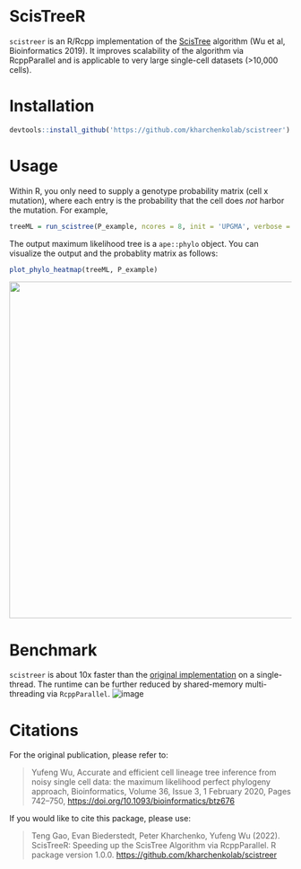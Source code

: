 <!-- badges: start -->
[![<kharchenkolab>](https://circleci.com/gh/kharchenkolab/scistreer.svg?style=svg)](https://app.circleci.com/pipelines/github/kharchenkolab/scistreer)
<!-- badges: end -->

# ScisTreeR
`scistreer` is an R/Rcpp implementation of the [ScisTree](https://doi.org/10.1093/bioinformatics/btz676) algorithm (Wu et al, Bioinformatics 2019). It improves scalability of the algorithm via RcppParallel and is applicable to very large single-cell datasets (>10,000 cells).

# Installation
```R
devtools::install_github('https://github.com/kharchenkolab/scistreer')
```
# Usage
Within R, you only need to supply a genotype probability matrix (cell x mutation), where each entry is the probability that the cell does *not* harbor the mutation. For example,

```R
treeML = run_scistree(P_example, ncores = 8, init = 'UPGMA', verbose = F)
```
The output maximum likelihood tree is a `ape::phylo` object. You can visualize the output and the probablity matrix as follows:
```R
plot_phylo_heatmap(treeML, P_example)
``` 

<p align="center">
<img src="https://user-images.githubusercontent.com/13375875/201975144-1f45ea93-c0e3-4148-893b-438ad7102dcb.png" width="600">
</p>

# Benchmark
`scistreer` is about 10x faster than the [original implementation](https://github.com/yufengwudcs/ScisTree) on a single-thread. The runtime can be further reduced by shared-memory multi-threading via `RcppParallel`.
![image](https://user-images.githubusercontent.com/13375875/201978296-e6cbabf2-1cd9-4c92-9e70-0ca2082b53e0.png)

# Citations

For the original publication, please refer to:
> Yufeng Wu, Accurate and efficient cell lineage tree inference from noisy single cell data: the maximum likelihood perfect phylogeny approach, Bioinformatics, Volume 36, Issue 3, 1 February 2020, Pages 742–750, https://doi.org/10.1093/bioinformatics/btz676

If you would like to cite this package, please use:
> Teng Gao, Evan Biederstedt, Peter Kharchenko, Yufeng Wu (2022).
ScisTreeR: Speeding up the ScisTree Algorithm via RcppParallel. R
package version 1.0.0. https://github.com/kharchenkolab/scistreer
